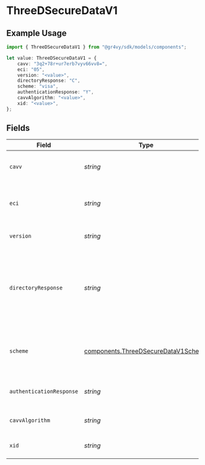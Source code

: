 # ThreeDSecureDataV1

## Example Usage

```typescript
import { ThreeDSecureDataV1 } from "@gr4vy/sdk/models/components";

let value: ThreeDSecureDataV1 = {
    cavv: "3q2+78r+ur7erb7vyv66vv8=",
    eci: "05",
    version: "<value>",
    directoryResponse: "C",
    scheme: "visa",
    authenticationResponse: "Y",
    cavvAlgorithm: "<value>",
    xid: "<value>",
};
```

## Fields

| Field                                                                                                              | Type                                                                                                               | Required                                                                                                           | Description                                                                                                        | Example                                                                                                            |
| ------------------------------------------------------------------------------------------------------------------ | ------------------------------------------------------------------------------------------------------------------ | ------------------------------------------------------------------------------------------------------------------ | ------------------------------------------------------------------------------------------------------------------ | ------------------------------------------------------------------------------------------------------------------ |
| `cavv`                                                                                                             | *string*                                                                                                           | :heavy_check_mark:                                                                                                 | The cardholder authentication value or AAV.                                                                        | 3q2+78r+ur7erb7vyv66vv8=                                                                                           |
| `eci`                                                                                                              | *string*                                                                                                           | :heavy_check_mark:                                                                                                 | The electronic commerce indicator for the 3DS transaction.                                                         | 05                                                                                                                 |
| `version`                                                                                                          | *string*                                                                                                           | :heavy_check_mark:                                                                                                 | The version of 3-D Secure that was used.                                                                           |                                                                                                                    |
| `directoryResponse`                                                                                                | *string*                                                                                                           | :heavy_check_mark:                                                                                                 | For 3-D Secure version 1, the enrolment response. For 3-D Secure version , the transaction status from the `ARes`. | C                                                                                                                  |
| `scheme`                                                                                                           | [components.ThreeDSecureDataV1Scheme](../../models/components/threedsecuredatav1scheme.md)                         | :heavy_minus_sign:                                                                                                 | The scheme/brand of the card that is used for 3-D Secure.                                                          | visa                                                                                                               |
| `authenticationResponse`                                                                                           | *string*                                                                                                           | :heavy_check_mark:                                                                                                 | The response for the 3DS authentication call.                                                                      | Y                                                                                                                  |
| `cavvAlgorithm`                                                                                                    | *string*                                                                                                           | :heavy_check_mark:                                                                                                 | The CAVV algorithm used.                                                                                           |                                                                                                                    |
| `xid`                                                                                                              | *string*                                                                                                           | :heavy_check_mark:                                                                                                 | The transaction identifier.                                                                                        |                                                                                                                    |